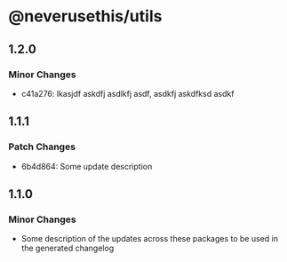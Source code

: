 # @neverusethis/utils

## 1.2.0

### Minor Changes

- c41a276: lkasjdf askdfj asdlkfj asdf, asdkfj askdfksd asdkf

## 1.1.1

### Patch Changes

- 6b4d864: Some update description

## 1.1.0

### Minor Changes

- Some description of the updates across these packages to be used in the generated changelog
